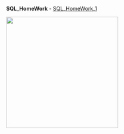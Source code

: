 __SQL_HomeWork__ - [SQL_HomeWork_1](https://github.com/AndreiHeranok/SQL/blob/main/postgreSQL_HW_1.sql)






<img src=https://www.sevenstarwebsolutions.com/wp-content/uploads/2019/07/postgresql-banner.png width="300">